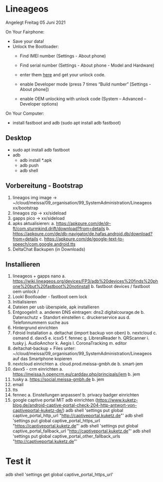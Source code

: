 Lineageos
=========
Angelegt Freitag 05 Juni 2021

On Your Fairphone:
- Save your data!
- Unlock the Bootloader:
	- Find IMEI number (Settings - About phone)
	- Find serial number (Settings - About phone - Model and Hardware)
	- enter them [here][bootloader] and get your unlock code. 
	   
	- enable Developer mode (press 7 times “Build number” [Settings - About phone])
	- enable OEM unlocking with unlock code (System – Advanced – Developer options)





On Your Computer:
- install fastboot and adb (sudo apt install adb fastboot)


Desktop
-------
* sudo apt install adb fastboot
* adb
	* adb install *.apk
	* adb push
	* adb shell

Vorbereitung - Bootstrap
------------------------
1. lineagos img image ->  ~/cloud/meissa/09_organisation/99_SystemAdministration/Lineageos xx/bootstrap
2. lineagos zip -> xx/sideload
3. gapps pico -> xx/sideload
4. apks aktualisieren:
	a. https://apkpure.com/de/dr-ft/com.sturmkind.drift/download?from=details
	b. https://apkpure.com/de/db-navigator/de.hafas.android.db/download?from=details
	c. https://apkpure.com/de/google-text-to-speech/com.google.android.tts
5. DeltaChat Backupen (in Downloads)

Installieren
------------
1. lineageos + gapps nano 
	a. https://wiki.lineageos.org/devices/FP3/adb%20devices%20finds%20phone%20but%20fastboot%20notinstall
	b. fastboot devices / fastboot oem unlock /
2. Lookl Bootloader -  fastboot oem lock
3. Initialisieren
4. Dateien per usb überspiele, apk installieren
5. Entgoogeln1:
	a. anderen DNS eintragen: dns2.digitalcourage.de
	b. Datenschutz + Standort einstellen
	c. druckerservice aus
	d. Telefonnummern suche aus
6. Hintergrund einrichten
7. Fdroid Installation
	a. deltachat (import backup von oben)
	b. nextcloud
	c. osmand
	d. davx5
	e. icsx5
	f. fennec
	g. LibreraReader
	h. QRScanner
	i. tusky
	j. AudioAnchor
	k. Aegis
	l. CoronaTracking
	m. editor
8. deltachat-backup + Files unter: ~/cloud/meissa/09_organisation/99_SystemAdministration/Lineageos auf das Smartphone kopieren
9. nextcloud einrichten
	a. cloud.prod.meissa-gmbh.de
	b. smart-jem
10. davx5 - crm einrichten
	a. https://meissa.h.opencrm.eu/carddav.php/principals/jem
	b. jem
11. tusky
	a. https://social.meissa-gmbh.de
	b. jem
12. email
13. tts
14. fennec
	a. Einstellungen anpassen!
	b. privacy badger einrichten
15. google captive portal MIT adb einrichten (https://www.kuketz-blog.de/android-captive-portal-check-204-http-antwort-von-captiveportal-kuketz-de/)
adb shell 'settings put global captive_portal_http_url "http://captiveportal.kuketz.de"'
adb shell 'settings put global captive_portal_https_url "https://captiveportal.kuketz.de"'
adb shell 'settings put global captive_portal_fallback_url "http://captiveportal.kuketz.de"'
adb shell 'settings put global captive_portal_other_fallback_urls "http://captiveportal.kuketz.de"'
# Test it
adb shell 'settings get global captive_portal_https_url'

[bootloader]: https://www.fairphone.com/en/bootloader-unlocking-code-for-fairphone-3/
